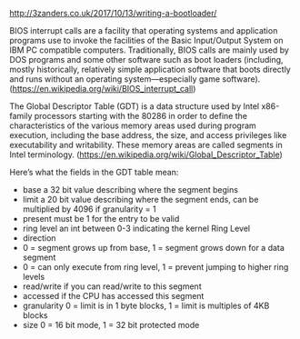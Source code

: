 
http://3zanders.co.uk/2017/10/13/writing-a-bootloader/

BIOS interrupt calls are a facility that operating systems and application programs use to invoke the facilities of the Basic Input/Output System on IBM PC compatible computers. Traditionally, BIOS calls are mainly used by DOS programs and some other software such as boot loaders (including, mostly historically, relatively simple application software that boots directly and runs without an operating system—especially game software). (https://en.wikipedia.org/wiki/BIOS_interrupt_call)

The Global Descriptor Table (GDT) is a data structure used by Intel x86-family processors starting with the 80286 in order to define the characteristics of the various memory areas used during program execution, including the base address, the size, and access privileges like executability and writability. These memory areas are called segments in Intel terminology. (https://en.wikipedia.org/wiki/Global_Descriptor_Table)

Here’s what the fields in the GDT table mean:

- base a 32 bit value describing where the segment begins
- limit a 20 bit value describing where the segment ends, can be multiplied by 4096 if granularity = 1
- present must be 1 for the entry to be valid
- ring level an int between 0-3 indicating the kernel Ring Level
- direction
-   0 = segment grows up from base, 1 = segment grows down for a data segment
-   0 = can only execute from ring level, 1 = prevent jumping to higher ring levels
- read/write if you can read/write to this segment
- accessed if the CPU has accessed this segment
- granularity 0 = limit is in 1 byte blocks, 1 = limit is multiples of 4KB blocks
- size 0 = 16 bit mode, 1 = 32 bit protected mode

